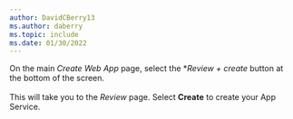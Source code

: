 ```yaml
---
author: DavidCBerry13
ms.author: daberry
ms.topic: include
ms.date: 01/30/2022
---
```

On the main *Create Web App* page, select the **Review + create* button at the bottom of the screen.<br>
<br>
This will take you to the *Review* page.  Select **Create** to create your App Service.
